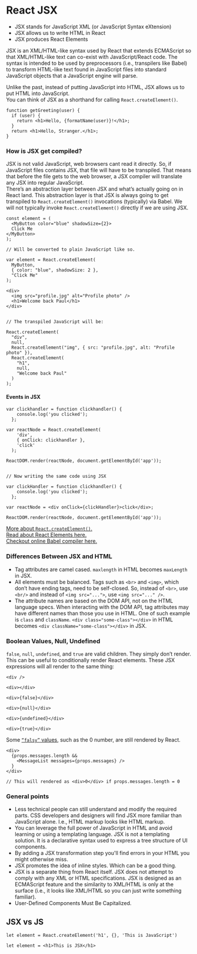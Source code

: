 # React JSX

- JSX stands for JavaScript XML (or JavaScript Syntax eXtension)
- JSX allows us to write HTML in React
- JSX produces React Elements

JSX is an XML/HTML-like syntax used by React that extends ECMAScript so that XML/HTML-like text can co-exist with JavaScript/React code.
The syntax is intended to be used by preprocessors (i.e., transpilers like Babel) to transform HTML-like text found in JavaScript files into standard 
JavaScript objects that a JavaScript engine will parse.

Unlike the past, instead of putting JavaScript into HTML, JSX allows us to put HTML into JavaScript.  
You can think of JSX as a shorthand for calling `React.createElement()`.

```
function getGreeting(user) {
  if (user) {
    return <h1>Hello, {formatName(user)}!</h1>;
  }
  return <h1>Hello, Stranger.</h1>;
}
```

### How is JSX get compiled?

JSX is not valid JavaScript, web browsers cant read it directly. So, if JavaScript files contains JSX, that file will have to be transpiled. That means that before the file gets to the web browser, a JSX compiler will translate any JSX into regular JavaScript.   
There’s an abstraction layer between JSX and what’s actually going on in React land. This abstraction layer is that JSX is always going to get transpiled to `React.createElement()` invocations (typically) via Babel. We will not typically invoke `React.createElement()` directly if we are using JSX.  
```
const element = (
  <MyButton color="blue" shadowSize={2}>
  Click Me
</MyButton>
);

// Will be converted to plain JavaScript like so.

var element = React.createElement(
  MyButton,
  { color: "blue", shadowSize: 2 },
  "Click Me"
);
```

```
<div>
  <img src="profile.jpg" alt="Profile photo" />
  <h1>Welcome back Paul</h1>
</div>


// The transpiled JavaScript will be:

React.createElement(
  "div",
  null,
  React.createElement("img", { src: "profile.jpg", alt: "Profile photo" }),
  React.createElement(
    "h1",
    null,
    "Welcome back Paul"
  )
);
```

#### Events in JSX

```
var clickhandler = function clickhandler() {
    console.log('you clicked');
  };

var reactNode = React.createElement(
    'div',
    { onClick: clickhandler },
    'click'
  );

ReactDOM.render(reactNode, document.getElementById('app'));


// Now writing the same code using JSX

var clickHandler = function clickhandler() {
    console.log('you clicked');
  };
  
var reactNode = <div onClick={clickHandler}>click</div>;

ReactDOM.render(reactNode, document.getElementById('app'));
```

[More about `React.createElement()`.](https://reactjs.org/docs/react-api.html#createelement)  
[Read about React Elements here.](https://github.com/SergeyIsakhanyan/fg-docs/blob/main/DOM-VirtualDOM.md#reactelement-vs-reactcomponent)  
[Checkout online Babel compiler here.](https://babeljs.io/repl/#?browsers=&build=&builtIns=false&corejs=3.6&spec=false&loose=false&code_lz=DwWQngQgrgLjD2A7ABAY3gG3gJwLwCIAjDKAU32QGcALAQwBN4B3AZQEsAvU3AbwCYAvgD4AUMmQBhDG1QBrZCFIjgAenDQ4SIUA&debug=false&forceAllTransforms=false&shippedProposals=false&circleciRepo=&evaluate=true&fileSize=false&timeTravel=false&sourceType=module&lineWrap=false&presets=es2015%2Creact%2Cstage-0&prettier=true&targets=&version=7.13.17&externalPlugins=)  

### Differences Between JSX and HTML

- Tag attributes are camel cased. `maxlength` in HTML becomes `maxLength` in JSX.
- All elements must be balanced. Tags such as `<br>` and `<img>`, which don’t have ending tags, need to be self-closed. So, instead of `<br>`, use `<br/>` and instead of `<img src="...">`, use `<img src="..." />`.
- The attribute names are based on the DOM API, not on the HTML language specs. When interacting with the DOM API, tag attributes may have different names than those you use in HTML. One of such example is `class` and `className`. `<div class="some-class"></div>` in HTML becomes `<div className="some-class"></div>` in JSX.


### Boolean Values, Null, Undefined

`false`, `null`, `undefined`, and `true` are valid children. They simply don’t render. This can be useful to conditionally render React elements. These JSX expressions will all render to the same thing:

```
<div />

<div></div>

<div>{false}</div>

<div>{null}</div>

<div>{undefined}</div>

<div>{true}</div>
```

Some [`“falsy”` values](https://developer.mozilla.org/en-US/docs/Glossary/Falsy), such as the 0 number, are still rendered by React.

```
<div>
  {props.messages.length &&
    <MessageList messages={props.messages} />
  }
</div>

// This will rendered as <div>0</div> if props.messages.length = 0
```


### General points

- Less technical people can still understand and modify the required parts. CSS developers and designers will find JSX more familiar than JavaScript alone. I.e., HTML markup looks like HTML markup.
- You can leverage the full power of JavaScript in HTML and avoid learning or using a templating language. JSX is not a templating solution. It is a declarative syntax used to express a tree structure of UI components.
- By adding a JSX transformation step you'll find errors in your HTML you might otherwise miss.
- JSX promotes the idea of inline styles. Which can be a good thing.
- JSX is a separate thing from React itself. JSX does not attempt to comply with any XML or HTML specifications. 
JSX is designed as an ECMAScript feature and the similarity to XML/HTML is only at the surface (i.e., it looks like XML/HTML so you can just write something familiar).
- User-Defined Components Must Be Capitalized.


## JSX vs JS

```
let element = React.createElement('h1', {}, 'This is JavaScript')
```

```
let element = <h1>This is JSX</h1>
```











